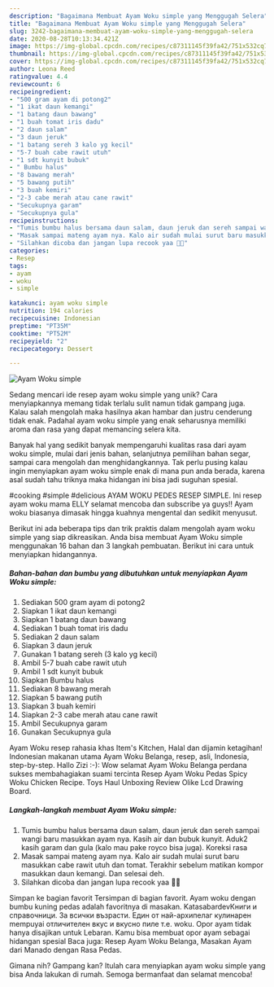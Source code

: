 ```yaml
---
description: "Bagaimana Membuat Ayam Woku simple yang Menggugah Selera"
title: "Bagaimana Membuat Ayam Woku simple yang Menggugah Selera"
slug: 3242-bagaimana-membuat-ayam-woku-simple-yang-menggugah-selera
date: 2020-08-28T10:13:34.421Z
image: https://img-global.cpcdn.com/recipes/c87311145f39fa42/751x532cq70/ayam-woku-simple-foto-resep-utama.jpg
thumbnail: https://img-global.cpcdn.com/recipes/c87311145f39fa42/751x532cq70/ayam-woku-simple-foto-resep-utama.jpg
cover: https://img-global.cpcdn.com/recipes/c87311145f39fa42/751x532cq70/ayam-woku-simple-foto-resep-utama.jpg
author: Leona Reed
ratingvalue: 4.4
reviewcount: 6
recipeingredient:
- "500 gram ayam di potong2"
- "1 ikat daun kemangi"
- "1 batang daun bawang"
- "1 buah tomat iris dadu"
- "2 daun salam"
- "3 daun jeruk"
- "1 batang sereh 3 kalo yg kecil"
- "5-7 buah cabe rawit utuh"
- "1 sdt kunyit bubuk"
- " Bumbu halus"
- "8 bawang merah"
- "5 bawang putih"
- "3 buah kemiri"
- "2-3 cabe merah atau cane rawit"
- "Secukupnya garam"
- "Secukupnya gula"
recipeinstructions:
- "Tumis bumbu halus bersama daun salam, daun jeruk dan sereh sampai wangi baru masukkan ayam nya. Kasih air dan bubuk kunyit. Aduk2 kasih garam dan gula (kalo mau pake royco bisa juga). Koreksi rasa"
- "Masak sampai mateng ayam nya. Kalo air sudah mulai surut baru masukkan cabe rawit utuh dan tomat. Terakhir sebelum matikan kompor masukkan daun kemangi. Dan selesai deh."
- "Silahkan dicoba dan jangan lupa recook yaa 🙌💕"
categories:
- Resep
tags:
- ayam
- woku
- simple

katakunci: ayam woku simple 
nutrition: 194 calories
recipecuisine: Indonesian
preptime: "PT35M"
cooktime: "PT52M"
recipeyield: "2"
recipecategory: Dessert

---
```



![Ayam Woku simple](https://img-global.cpcdn.com/recipes/c87311145f39fa42/751x532cq70/ayam-woku-simple-foto-resep-utama.jpg)

Sedang mencari ide resep ayam woku simple yang unik? Cara menyiapkannya memang tidak terlalu sulit namun tidak gampang juga. Kalau salah mengolah maka hasilnya akan hambar dan justru cenderung tidak enak. Padahal ayam woku simple yang enak seharusnya memiliki aroma dan rasa yang dapat memancing selera kita.

Banyak hal yang sedikit banyak mempengaruhi kualitas rasa dari ayam woku simple, mulai dari jenis bahan, selanjutnya pemilihan bahan segar, sampai cara mengolah dan menghidangkannya. Tak perlu pusing kalau ingin menyiapkan ayam woku simple enak di mana pun anda berada, karena asal sudah tahu triknya maka hidangan ini bisa jadi suguhan spesial.

#cooking #simple #delicious AYAM WOKU PEDES RESEP SIMPLE. Ini resep ayam woku mama ELLY selamat mencoba dan subscribe ya guys!! Ayam woku biasanya dimasak hingga kuahnya mengental dan sedikit menyusut.


Berikut ini ada beberapa tips dan trik praktis dalam mengolah ayam woku simple yang siap dikreasikan. Anda bisa membuat Ayam Woku simple menggunakan 16 bahan dan 3 langkah pembuatan. Berikut ini cara untuk menyiapkan hidangannya.

<!--inarticleads1-->

##### Bahan-bahan dan bumbu yang dibutuhkan untuk menyiapkan Ayam Woku simple:

1. Sediakan 500 gram ayam di potong2
1. Siapkan 1 ikat daun kemangi
1. Siapkan 1 batang daun bawang
1. Sediakan 1 buah tomat iris dadu
1. Sediakan 2 daun salam
1. Siapkan 3 daun jeruk
1. Gunakan 1 batang sereh (3 kalo yg kecil)
1. Ambil 5-7 buah cabe rawit utuh
1. Ambil 1 sdt kunyit bubuk
1. Siapkan  Bumbu halus
1. Sediakan 8 bawang merah
1. Siapkan 5 bawang putih
1. Siapkan 3 buah kemiri
1. Siapkan 2-3 cabe merah atau cane rawit
1. Ambil Secukupnya garam
1. Gunakan Secukupnya gula


Ayam Woku resep rahasia khas Item&#39;s Kitchen, Halal dan dijamin ketagihan! Indonesian makanan utama Ayam Woku Belanga, resep, asli, Indonesia, step-by-step. Hallo Zizi :-): Wow selamat Ayam Woku Belanga perdana sukses membahagiakan suami tercinta  Resep Ayam Woku Pedas Spicy Woku Chicken Recipe. Toys Haul Unboxing Review Olike Lcd Drawing Board. 

<!--inarticleads2-->

##### Langkah-langkah membuat Ayam Woku simple:

1. Tumis bumbu halus bersama daun salam, daun jeruk dan sereh sampai wangi baru masukkan ayam nya. Kasih air dan bubuk kunyit. Aduk2 kasih garam dan gula (kalo mau pake royco bisa juga). Koreksi rasa
1. Masak sampai mateng ayam nya. Kalo air sudah mulai surut baru masukkan cabe rawit utuh dan tomat. Terakhir sebelum matikan kompor masukkan daun kemangi. Dan selesai deh.
1. Silahkan dicoba dan jangan lupa recook yaa 🙌💕


Simpan ke bagian favorit Tersimpan di bagian favorit. Ayam woku dengan bumbu kuning pedas adalah favoritnya di masakan. KatasabardevКниги и справочници. За всички възрасти. Един от най-архипелаг кулинарен mempuyai отличителен вкус и вкусно пиле т.е. woku. Opor ayam tidak hanya disajikan untuk Lebaran. Kamu bisa membuat opor ayam sebagai hidangan spesial Baca juga: Resep Ayam Woku Belanga, Masakan Ayam dari Manado dengan Rasa Pedas. 

Gimana nih? Gampang kan? Itulah cara menyiapkan ayam woku simple yang bisa Anda lakukan di rumah. Semoga bermanfaat dan selamat mencoba!
